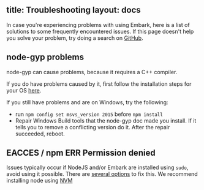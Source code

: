 title: Troubleshooting
layout: docs
---
In case you're experiencing problems with using Embark, here is a list of solutions to some frequently encountered issues. If this page doesn't help you solve your problem, try doing a search on [GitHub](https://github.com/embark-framework/embark/issues).

## node-gyp problems
node-gyp can cause problems, because it requires a C++ compiler.

If you do have problems caused by it, first follow the installation steps for your OS [here](https://github.com/nodejs/node-gyp#installation).

If you still have problems and are on Windows, try the following:
- run `npm config set msvs_version 2015` before `npm install`
- Repair Windows Build tools that the node-gyp doc made you install. If it tells you to remove a conflicting version do it. After the repair succeeded, reboot.

## EACCES / npm ERR Permission denied

Issues typically occur if NodeJS and/or Embark are installed using `sudo`, avoid using it possible. There are [several options](https://docs.npmjs.com/getting-started/fixing-npm-permissions) to fix this. We recommend installing node using [NVM](https://github.com/creationix/nvm/blob/master/README.md)

